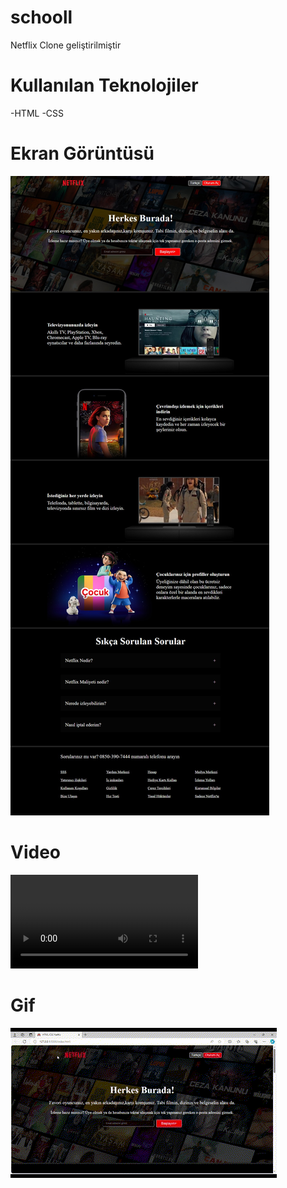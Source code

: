 # schooll

Netflix Clone geliştirilmiştir

# Kullanılan Teknolojiler

-HTML
-CSS

# Ekran Görüntüsü

![](img/ntf%20ekran.jpeg)

# Video

![](img/ntflix%20‐%20Clipchamp%20ile%20yapıldı%20(1).mp4)

# Gif

![](img/İsimsiz%20video%20‐%20Clipchamp%20ile%20yapıldı.gif)
